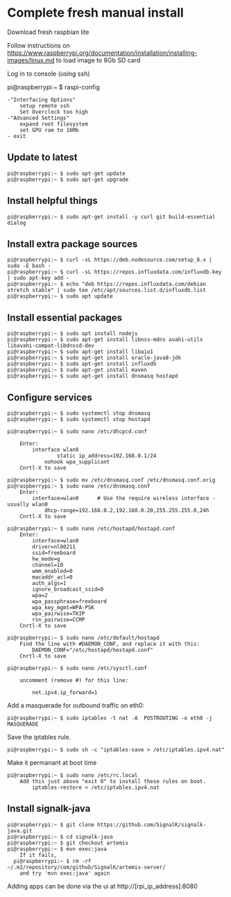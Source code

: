 Complete fresh manual install
=============================

Download fresh raspbian lite

Follow instructions on https://www.raspberrypi.org/documentation/installation/installing-images/linux.md to load image to 8Gb SD card

Log in to console (using ssh)

pi@raspberrypi:~ $ raspi-config

	-"Interfacing Options" 
		setup remote ssh
		Set Overclock too high
	-"Advanced Settings"
		expand root filesystem
		set GPU ram to 16Mb
	- exit
	
Update to latest
----------------
```
pi@raspberrypi:~ $ sudo apt-get update
pi@raspberrypi:~ $ sudo apt-get upgrade
```

Install helpful things
----------------------
```
pi@raspberrypi:~ $ sudo apt-get install -y curl git build-essential dialog
```

Install extra package sources
--------------------------
```
pi@raspberrypi:~ $ curl -sL https://deb.nodesource.com/setup_8.x | sudo -E bash -
pi@raspberrypi:~ $ curl -sL https://repos.influxdata.com/influxdb.key | sudo apt-key add -
pi@raspberrypi:~ $ echo "deb https://repos.influxdata.com/debian stretch stable" | sudo tee /etc/apt/sources.list.d/influxdb.list
pi@raspberrypi:~ $ sudo apt update
```

Install essential packages
--------------------------
```
pi@raspberrypi:~ $ sudo apt install nodejs
pi@raspberrypi:~ $ sudo apt-get install libnss-mdns avahi-utils libavahi-compat-libdnssd-dev
pi@raspberrypi:~ $ sudo apt-get install libaio1
pi@raspberrypi:~ $ sudo apt-get install oracle-java8-jdk
pi@raspberrypi:~ $ sudo apt-get install influxdb
pi@raspberrypi:~ $ sudo apt-get install maven
pi@raspberrypi:~ $ sudo apt-get install dnsmasq hostapd
```
Configure services
------------------
```
pi@raspberrypi:~ $ sudo systemctl stop dnsmasq
pi@raspberrypi:~ $ sudo systemctl stop hostapd

pi@raspberrypi:~ $ sudo nano /etc/dhcpcd.conf

	Enter:
		interface wlan0
				static ip_address=192.168.0.1/24
			nohook wpa_supplicant
	Cnrtl-X to save

pi@raspberrypi:~ $ sudo mv /etc/dnsmasq.conf /etc/dnsmasq.conf.orig  
pi@raspberrypi:~ $ sudo nano /etc/dnsmasq.conf
	Enter:
		interface=wlan0      # Use the require wireless interface - usually wlan0
			dhcp-range=192.168.0.2,192.168.0.20,255.255.255.0,24h
	Cnrtl-X to save

pi@raspberrypi:~ $ sudo nano /etc/hostapd/hostapd.conf
	Enter:
		interface=wlan0
		driver=nl80211
		ssid=freeboard
		hw_mode=g
		channel=10
		wmm_enabled=0
		macaddr_acl=0
		auth_algs=1
		ignore_broadcast_ssid=0
		wpa=2
		wpa_passphrase=freeboard
		wpa_key_mgmt=WPA-PSK
		wpa_pairwise=TKIP
		rsn_pairwise=CCMP
	Cnrtl-X to save

pi@raspberrypi:~ $ sudo nano /etc/default/hostapd
	Find the line with #DAEMON_CONF, and replace it with this:
		DAEMON_CONF="/etc/hostapd/hostapd.conf"
	Cnrtl-X to save

pi@raspberrypi:~ $ sudo nano /etc/sysctl.conf 

	uncomment (remove #) for this line:

		net.ipv4.ip_forward=1
```

Add a masquerade for outbound traffic on eth0:
```
pi@raspberrypi:~ $ sudo iptables -t nat -A  POSTROUTING -o eth0 -j MASQUERADE
```
Save the iptables rule.
```
pi@raspberrypi:~ $ sudo sh -c "iptables-save > /etc/iptables.ipv4.nat"
```
Make it permanant at boot time
```
pi@raspberrypi:~ $ sudo nano /etc/rc.local
	Add this just above "exit 0" to install these rules on boot.
		iptables-restore < /etc/iptables.ipv4.nat
```
Install signalk-java
--------------------
```
pi@raspberrypi:~ $ git clone https://github.com/SignalK/signalk-java.git
pi@raspberrypi:~ $ cd signalk-java
pi@raspberrypi:~ $ git checkout artemis
pi@raspberrypi:~ $ mvn exec:java
	If it fails,
  pi@raspberrypi:~ $ rm -rf ~/.m2/repository/com/github/SignalK/artemis-server/
	and try 'mvn exec:java' again
```
Adding apps can be done via the ui at http://[rpi_ip_address]:8080
